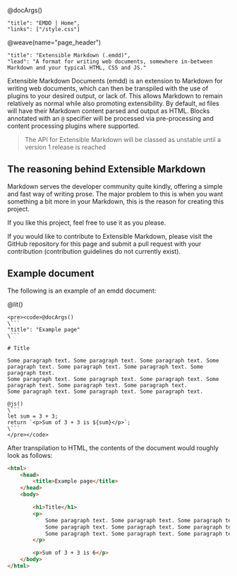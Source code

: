 @docArgs()
```
"title": "EMDD | Home", 
"links": ["/style.css"]
```

@weave(name="page_header")
```
"title": "Extensible Markdown (.emdd)", 
"lead": "A format for writing web documents, somewhere in-between Markdown and your typical HTML, CSS and JS." 
```

Extensible Markdown Documents (emdd) is an extension to Markdown for writing web documents, which can then be transpiled with the use of plugins to your desired output, or lack of. This allows Markdown to remain relatively as normal while also promoting extensibility. By default, `md` files will have their Markdown content parsed and output as HTML. Blocks annotated with an `@` specifier will be processed via pre-processing and content processing plugins where supported.

> The API for Extensible Markdown will be classed as unstable until a version 1 release is reached

## The reasoning behind Extensible Markdown

Markdown serves the developer community quite kindly, offering a simple and fast way of writing prose. The major problem to this is when you want something a bit more in your Markdown, this is the reason for creating this project.

If you like this project, feel free to use it as you please.

If you would like to contribute to Extensible Markdown, please visit the GitHub repository for this page and submit a pull request with your contribution (contribution guidelines do not currently exist).

## Example document

The following is an example of an emdd document:

@lit()
```
<pre><code>@docArgs()
\```
"title": "Example page"
\```

# Title

Some paragraph text. Some paragraph text. Some paragraph text. Some paragraph text. Some paragraph text. Some paragraph text. Some paragraph text. 
Some paragraph text. Some paragraph text. Some paragraph text. Some paragraph text. Some paragraph text. Some paragraph text. 
Some paragraph text. Some paragraph text. Some paragraph text.

@js()
\```
let sum = 3 + 3;
return `<p>Sum of 3 + 3 is ${sum}</p>`;
\```
</pre></code>
```

After transpilation to HTML, the contents of the document would roughly look as follows:

```html
<html>
    <head>
        <title>Example page</title>
    </head>
    <body>

        <h1>Title</h1>
        <p>
            Some paragraph text. Some paragraph text. Some paragraph text. Some paragraph text. Some paragraph text. Some paragraph text. Some paragraph text.
            Some paragraph text. Some paragraph text. Some paragraph text. Some paragraph text. Some paragraph text. Some paragraph text.
            Some paragraph text. Some paragraph text. Some paragraph text.
        </p>

        <p>Sum of 3 + 3 is 6</p>
    </body>
</html>
```